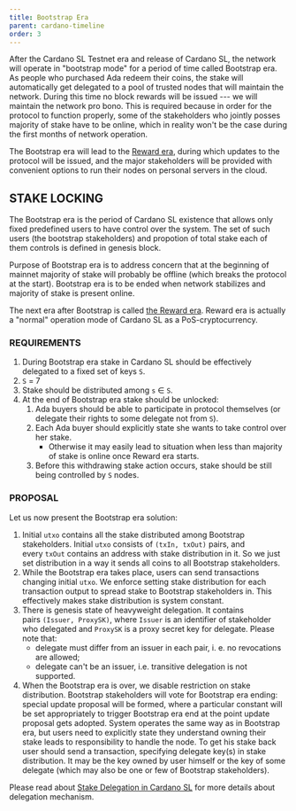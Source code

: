 ```yaml
---
title: Bootstrap Era
parent: cardano-timeline
order: 3
---
```

After the Cardano SL Testnet era and release of Cardano SL, the network will operate in "bootstrap mode" for a period of time called Bootstrap era. As people who purchased Ada redeem their coins, the stake will automatically get delegated to a pool of trusted nodes that will maintain the network. During this time no block rewards will be issued --- we will maintain the network pro bono. This is required because in order for the protocol to function properly, some of the stakeholders who jointly posses majority of stake have to be online, which in reality won't be the case during the first months of network operation.

The Bootstrap era will lead to the [Reward era](https://cardanodocs.com/timeline/reward), during which updates to the protocol will be issued, and the major stakeholders will be provided with convenient options to run their nodes on personal servers in the cloud.

[](https://cardanodocs.com/timeline/bootstrap/#stake-locking)STAKE LOCKING
--------------------------------------------------------------------------

The Bootstrap era is the period of Cardano SL existence that allows only fixed predefined users to have control over the system. The set of such users (the bootstrap stakeholders) and propotion of total stake each of them controls is defined in genesis block.

Purpose of Bootstrap era is to address concern that at the beginning of mainnet majority of stake will probably be offline (which breaks the protocol at the start). Bootstrap era is to be ended when network stabilizes and majority of stake is present online.

The next era after Bootstrap is called [the Reward era](https://cardanodocs.com/timeline/reward/). Reward era is actually a "normal" operation mode of Cardano SL as a PoS-cryptocurrency.

### [](https://cardanodocs.com/timeline/bootstrap/#requirements)REQUIREMENTS

1.  During Bootstrap era stake in Cardano SL should be effectively delegated to a fixed set of keys `S`.
2.  `S` = 7
3.  Stake should be distributed among `s` ∈ `S`.
4.  At the end of Bootstrap era stake should be unlocked:
    1.  Ada buyers should be able to participate in protocol themselves (or delegate their rights to some delegate not from `S`).
    2.  Each Ada buyer should explicitly state she wants to take control over her stake.
        -   Otherwise it may easily lead to situation when less than majority of stake is online once Reward era starts.
    3.  Before this withdrawing stake action occurs, stake should be still being controlled by `S` nodes.

### [](https://cardanodocs.com/timeline/bootstrap/#proposal)PROPOSAL

Let us now present the Bootstrap era solution:

1.  Initial `utxo` contains all the stake distributed among Bootstrap stakeholders. Initial `utxo` consists of `(txIn, txOut)` pairs, and every `txOut` contains an address with stake distribution in it. So we just set distribution in a way it sends all coins to all Bootstrap stakeholders.
2.  While the Bootstrap era takes place, users can send transactions changing initial `utxo`. We enforce setting stake distribution for each transaction output to spread stake to Bootstrap stakeholders in. This effectively makes stake distribution is system constant.
3.  There is genesis state of heavyweight delegation. It contains pairs `(Issuer, ProxySK)`, where `Issuer` is an identifier of stakeholder who delegated and `ProxySK` is a proxy secret key for delegate. Please note that:
    -   delegate must differ from an issuer in each pair, i. e. no revocations are allowed;
    -   delegate can't be an issuer, i.e. transitive delegation is not supported.
4.  When the Bootstrap era is over, we disable restriction on stake distribution. Bootstrap stakeholders will vote for Bootstrap era ending: special update proposal will be formed, where a particular constant will be set appropriately to trigger Bootstrap era end at the point update proposal gets adopted. System operates the same way as in Bootstrap era, but users need to explicitly state they understand owning their stake leads to responsibility to handle the node. To get his stake back user should send a transaction, specifying delegate key(s) in stake distribution. It may be the key owned by user himself or the key of some delegate (which may also be one or few of Bootstrap stakeholders).

Please read about [Stake Delegation in Cardano SL](https://cardanodocs.com/technical/delegation/) for more details about delegation mechanism.